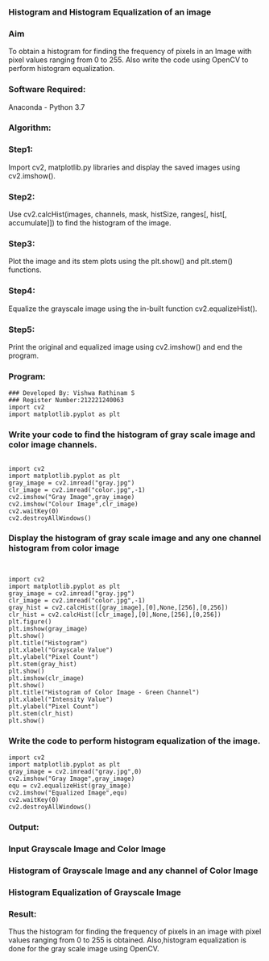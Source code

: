 ### Histogram and Histogram Equalization of an image
### Aim
To obtain a histogram for finding the frequency of pixels in an Image with pixel values ranging from 0 to 255. Also write the code using OpenCV to perform histogram equalization.

### Software Required:
Anaconda - Python 3.7

### Algorithm:
### Step1:
Import cv2, matplotlib.py libraries and display the saved images using cv2.imshow().

### Step2:
Use cv2.calcHist(images, channels, mask, histSize, ranges[, hist[, accumulate]]) to find the histogram of the image.

### Step3:
Plot the image and its stem plots using the plt.show() and plt.stem() functions.

### Step4:
Equalize the grayscale image using the in-built function cv2.equalizeHist().

### Step5:
Print the original and equalized image using cv2.imshow() and end the program.

### Program:
```
### Developed By: Vishwa Rathinam S
### Register Number:212221240063
import cv2
import matplotlib.pyplot as plt
```
### Write your code to find the histogram of gray scale image and color image channels.
```

import cv2
import matplotlib.pyplot as plt
gray_image = cv2.imread("gray.jpg")
clr_image = cv2.imread("color.jpg",-1)
cv2.imshow("Gray Image",gray_image)
cv2.imshow("Colour Image",clr_image)
cv2.waitKey(0)
cv2.destroyAllWindows()

```
### Display the histogram of gray scale image and any one channel histogram from color image
```


import cv2
import matplotlib.pyplot as plt
gray_image = cv2.imread("gray.jpg")
clr_image = cv2.imread("color.jpg",-1)
gray_hist = cv2.calcHist([gray_image],[0],None,[256],[0,256])
clr_hist = cv2.calcHist([clr_image],[0],None,[256],[0,256])
plt.figure()
plt.imshow(gray_image)
plt.show()
plt.title("Histogram")
plt.xlabel("Grayscale Value")
plt.ylabel("Pixel Count")
plt.stem(gray_hist)
plt.show()
plt.imshow(clr_image)
plt.show()
plt.title("Histogram of Color Image - Green Channel")
plt.xlabel("Intensity Value")
plt.ylabel("Pixel Count")
plt.stem(clr_hist)
plt.show()

```
### Write the code to perform histogram equalization of the image. 
```
import cv2
import matplotlib.pyplot as plt
gray_image = cv2.imread("gray.jpg",0)
cv2.imshow("Gray Image",gray_image)
equ = cv2.equalizeHist(gray_image)
cv2.imshow("Equalized Image",equ)
cv2.waitKey(0)
cv2.destroyAllWindows()

```
### Output:
### Input Grayscale Image and Color Image


### Histogram of Grayscale Image and any channel of Color Image


### Histogram Equalization of Grayscale Image


### Result: 
Thus the histogram for finding the frequency of pixels in an image with pixel values ranging from 0 to 255 is obtained. Also,histogram equalization is done for the gray scale image using OpenCV.
